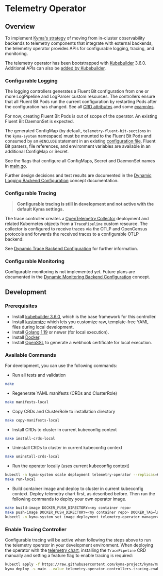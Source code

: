 # Telemetry Operator

## Overview

To implement [Kyma's strategy](https://github.com/kyma-project/community/blob/main/concepts/observability-strategy/strategy.md) of moving from in-cluster observability backends to telemetry components that integrate with external backends, the telemetry operator provides APIs for configurable logging, tracing, and monitoring.

The telemetry operator has been bootstrapped with [Kubebuilder](https://github.com/kubernetes-sigs/kubebuilder) 3.6.0. Additional APIs can also be [added by Kubebuilder](https://book.kubebuilder.io/cronjob-tutorial/new-api.html).

### Configurable Logging

The logging controllers generates a Fluent Bit configuration from one or more LogPipeline and LogParser custom resources. The controllers ensure that all Fluent Bit Pods run the current configuration by restarting Pods after the configuration has changed. See all [CRD attributes](apis/telemetry/v1alpha1/logpipeline_types.go) and some [examples](config/samples).

For now, creating Fluent Bit Pods is out of scope of the operator. An existing Fluent Bit DaemonSet is expected.

The generated ConfigMap (by default, `telemetry-fluent-bit-sections` in the `kyma-system` namespace) must be mounted to the Fluent Bit Pods and consumed by an `@INCLUDE` statement in an existing [configuration file](https://docs.fluentbit.io/manual/administration/configuring-fluent-bit/classic-mode/configuration-file). Fluent Bit parsers, file references, and environment variables are available in an additional ConfigMap or Secret.

See the flags that configure all ConfigMaps, Secret and DaemonSet names in [main.go](main.go).

Further design decisions and test results are documented in the [Dynamic Logging Backend Configuration](https://github.com/kyma-project/community/tree/main/concepts/observability-strategy/configurable-logging) concept documentation.

### Configurable Tracing

>**Configurable tracing is still in development and not active with the default Kyma settings.**

The trace controller creates a [OpenTelemetry Collector](https://opentelemetry.io/docs/collector/) deployment and related Kubernetes objects from a `TracePipeline` custom resource. The collector is configured to receive traces via the OTLP and OpenCensus protocols and forwards the received traces to a configurable OTLP backend.

See [Dynamic Trace Backend Configuration](https://github.com/kyma-project/community/tree/main/concepts/observability-strategy/configurable-tracing) for further information.

### Configurable Monitoring

Configurable monitoring is not implemented yet. Future plans are documented in the [Dynamic Monitoring Backend Configuration](https://github.com/kyma-project/community/tree/main/concepts/observability-strategy/configurable-monitoring) concept.

## Development

### Prerequisites
- Install [kubebuilder 3.6.0](https://github.com/kubernetes-sigs/kubebuilder), which is the base framework for this controller.
- Install [kustomize](https://github.com/kubernetes-sigs/kustomize) which lets you customize raw, template-free YAML files during local development.
- Install [Golang 1.19](https://golang.org/dl/) or newer (for local execution).
- Install [Docker](https://www.docker.com/get-started).
- Install [OpenSSL](https://www.openssl.org/) to generate a webhook certificate for local execution.

### Available Commands

For development, you can use the following commands:

- Run all tests and validation

```bash
make
```

- Regenerate YAML manifests (CRDs and ClusterRole)

```bash
make manifests-local
```

- Copy CRDs and ClusterRole to installation directory

```bash
make copy-manifests-local
```

- Install CRDs to cluster in current kubeconfig context

```bash
make install-crds-local
```

- Uninstall CRDs to cluster in current kubeconfig context

```bash
make uninstall-crds-local
```

- Run the operator locally (uses current kubeconfig context)

```bash
kubectl -n kyma-system scale deployment telemetry-operator --replicas=0 # Scale down in-cluster telemetry-operator
make run-local
```

- Build container image and deploy to cluster in current kubeconfig context. Deploy telemetry chart first, as described before. Then run the following commands to deploy your own operator image.

```bash
make build-image DOCKER_PUSH_DIRECTORY=<my container repo>
make push-image DOCKER_PUSH_DIRECTORY=<my container repo> DOCKER_TAG=latest
kubectl -n kyma-system set image deployment telemetry-operator manager=<my container repo>/telemetry-operator:latest
```

### Enable Tracing Controller

Configurable tracing will be active when following the steps above to run the telemetry operator in your development environment. When deploying the operator with the [telemetry chart](https://github.com/kyma-project/kyma/tree/main/resources/telemetry), installing the `TracePipeline` CRD manually and setting a feature flag to enable tracing is required:

```bash
kubectl apply -f https://raw.githubusercontent.com/kyma-project/kyma/main/components/telemetry-operator/config/crd/bases/telemetry.kyma-project.io_tracepipelines.yaml
kyma deploy -s main --value telemetry.operator.controllers.tracing.enabled=true
```